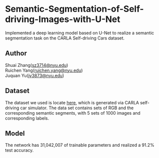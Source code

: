 # Semantic-Segmentation-of-Self-driving-Images-with-U-Net
Implemented a deep learning model based on U-Net to realize a semantic segmentation task on the CARLA Self-driving Cars dataset.
## Author
Shuai Zhang(sz3714@nyu.edu)  
Ruichen Yang(ruichen.yang@nyu.edu)  
Juquan Yu(jy3873@nyu.edu)
## Dataset
The dataset we used is locate [here](https://www.udacity.com/lyft-challenge), which is generated via CARLA self-driving car simulator. The data set contains sets of RGB and the corresponding semantic segments, with 5 sets of 1000 images and corresponding labels.
## Model
The network has 31,042,007 of trainable parameters and realized a 91.2\% test accuracy.
